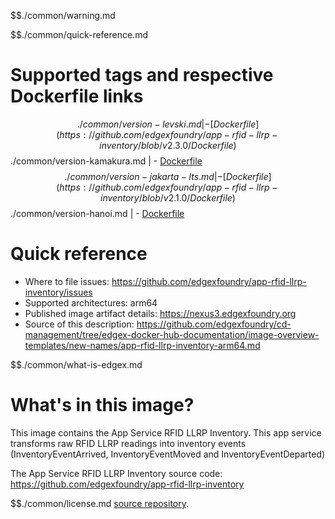 $$./common/warning.md

$$./common/quick-reference.md

# Supported tags and respective Dockerfile links

$$./common/version-levski.md |
        - [Dockerfile](https://github.com/edgexfoundry/app-rfid-llrp-inventory/blob/v2.3.0/Dockerfile)
$$./common/version-kamakura.md |
        - [Dockerfile](https://github.com/edgexfoundry/app-rfid-llrp-inventory/blob/v2.2.0/Dockerfile)
$$./common/version-jakarta-lts.md |
        - [Dockerfile](https://github.com/edgexfoundry/app-rfid-llrp-inventory/blob/v2.1.0/Dockerfile)
$$./common/version-hanoi.md |
        - [Dockerfile](https://github.com/edgexfoundry/app-rfid-llrp-inventory/blob/v1.0.0/Dockerfile)

# Quick reference 

- Where to file issues: https://github.com/edgexfoundry/app-rfid-llrp-inventory/issues
- Supported architectures: arm64
- Published image artifact details: https://nexus3.edgexfoundry.org
- Source of this description: https://github.com/edgexfoundry/cd-management/tree/edgex-docker-hub-documentation/image-overview-templates/new-names/app-rfid-llrp-inventory-arm64.md

$$./common/what-is-edgex.md

# What's in this image?

This image contains the App Service RFID LLRP Inventory. This app service transforms raw RFID LLRP readings into inventory events (InventoryEventArrived, InventoryEventMoved and InventoryEventDeparted)

The App Service RFID LLRP Inventory source code: <https://github.com/edgexfoundry/app-rfid-llrp-inventory>

$$./common/license.md
[source repository](https://github.com/edgexfoundry/app-rfid-llrp-inventory/blob/v2.2.0/Attribution.txt).
